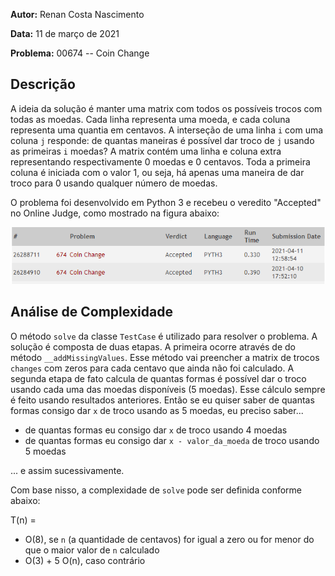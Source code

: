 **Autor:** Renan Costa Nascimento

**Data:** 11 de março de 2021

**Problema:** 00674 -- Coin Change
## Descrição
A ideia da solução é manter uma matrix com todos os possíveis trocos com todas as moedas. Cada linha representa uma moeda, e cada coluna representa uma quantia em centavos. A interseção de uma linha `i` com uma coluna `j` responde: de quantas maneiras é possível dar troco de `j` usando as primeiras `i` moedas? A matrix contém uma linha e coluna extra representando respectivamente 0 moedas e 0 centavos. Toda a primeira coluna é iniciada com o valor 1, ou seja, há apenas uma maneira de dar troco para 0 usando qualquer número de moedas.

O problema foi desenvolvido em Python 3 e recebeu o veredito "Accepted" no Online Judge, como mostrado na figura abaixo:

![Veredito](./00674-veredito.png)
## Análise de Complexidade
O método `solve` da classe `TestCase` é utilizado para resolver o problema. A solução é composta de duas etapas. A primeira ocorre através de do método `__addMissingValues`. Esse método vai preencher a matrix de trocos `changes` com zeros para cada centavo que ainda não foi calculado. A segunda etapa de fato calcula de quantas formas é possível dar o troco usando cada uma das moedas disponíveis (5 moedas). Esse cálculo sempre é feito usando resultados anteriores. Então se eu quiser saber de quantas formas consigo dar `x` de troco usando as 5 moedas, eu preciso saber...
- de quantas formas eu consigo dar `x` de troco usando 4 moedas
- de quantas formas eu consigo dar `x - valor_da_moeda` de troco usando 5 moedas

... e assim sucessivamente.

Com base nisso, a complexidade de `solve` pode ser definida conforme abaixo:

T(n) = 
- O(8), se `n` (a quantidade de centavos) for igual a zero ou for menor do que o maior valor de `n` calculado
- O(3) + 5 O(n), caso contrário